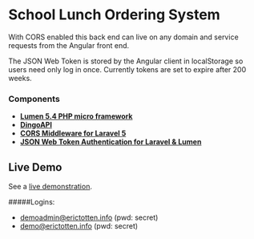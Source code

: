 School Lunch Ordering System
============================

With CORS enabled this back end can live on any domain and service requests from the Angular front end.

The JSON Web Token is stored by the Angular client in localStorage so users need only log in once. Currently tokens are
set to expire after 200 weeks.

### Components
* **[Lumen 5.4 PHP micro framework](https://lumen.laravel.com/)** 
* **[DingoAPI](https://github.com/dingo/api)** 
* **[CORS Middleware for Laravel 5](https://github.com/barryvdh/laravel-cors)**
* **[JSON Web Token Authentication for Laravel & Lumen](https://github.com/tymondesigns/jwt-auth)**

## Live Demo
See a [live demonstration](https://lod-m.erictotten.info/).

#####Logins:
* demoadmin@erictotten.info (pwd: secret)
* demo@erictotten.info (pwd: secret)
